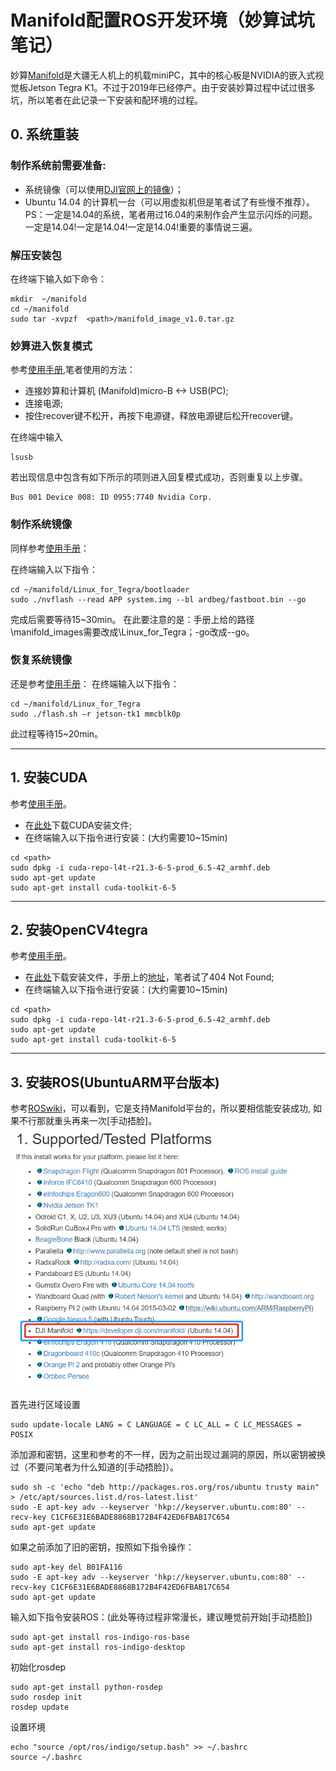 # Manifold配置ROS开发环境（妙算试坑笔记）

妙算[Manifold](https://www.dji.com/cn/manifold)是大疆无人机上的机载miniPC，其中的核心板是NVIDIA的嵌入式视觉板Jetson Tegra K1。不过于2019年已经停产。由于安装妙算过程中试过很多坑，所以笔者在此记录一下安装和配环境的过程。



## 0. 系统重装
### 制作系统前需要准备:

- 系统镜像（可以使用[DJI官网上的镜像](https://dl.djicdn.com/downloads/manifold/manifold_image_v1.0.tar.gz)）；
- Ubuntu 14.04 的计算机一台（可以用虚拟机但是笔者试了有些慢不推荐）。
PS：一定是14.04的系统，笔者用过16.04的来制作会产生显示闪烁的问题。一定是14.04!一定是14.04!一定是14.04!重要的事情说三遍。

### 解压安装包 
 在终端下输入如下命令：

```shell
mkdir  ~/manifold
cd ~/manifold
sudo tar -xvpzf  <path>/manifold_image_v1.0.tar.gz
```

### 妙算进入恢复模式
参考[使用手册](https://dl.djicdn.com/downloads/manifold/20170918/Manifold_User_Manual_v1.2_CH.pdf),笔者使用的方法：
- 连接妙算和计算机 (Manifold)micro-B <-> USB(PC);
- 连接电源;
- 按住recover键不松开，再按下电源键，释放电源键后松开recover键。

在终端中输入
```shell
lsusb
```
若出现信息中包含有如下所示的项则进入回复模式成功，否则重复以上步骤。
```text
Bus 001 Device 008: ID 0955:7740 Nvidia Corp.
```
### 制作系统镜像
同样参考[使用手册](https://dl.djicdn.com/downloads/manifold/20170918/Manifold_User_Manual_v1.2_CH.pdf)：

在终端输入以下指令：
```shell
cd ~/manifold/Linux_for_Tegra/bootloader
sudo ./nvflash --read APP system.img --bl ardbeg/fastboot.bin --go
```
完成后需要等待15~30min。
在此要注意的是：手册上给的路径\manifold_images需要改成\Linux_for_Tegra；-go改成--go。

### 恢复系统镜像
还是参考[使用手册](https://dl.djicdn.com/downloads/manifold/20170918/Manifold_User_Manual_v1.2_CH.pdf)：
在终端输入以下指令：
```shell
cd ~/manifold/Linux_for_Tegra
sudo ./flash.sh –r jetson-tk1 mmcblk0p
```
此过程等待15~20min。

---
## 1. 安装CUDA
参考[使用手册](https://dl.djicdn.com/downloads/manifold/20170918/Manifold_User_Manual_v1.2_CH.pdf)。
- 在[此处](https://developer.download.nvidia.cn/embedded/L4T/r21_Release_v3.0/cuda-repo-l4t-r21.3-6-5-prod_6.5-42_armhf.deb)下载CUDA安装文件;
- 在终端输入以下指令进行安装：(大约需要10~15min)
```shell
cd <path>
sudo dpkg -i cuda-repo-l4t-r21.3-6-5-prod_6.5-42_armhf.deb 
sudo apt-get update 
sudo apt-get install cuda-toolkit-6-5
```
---
## 2. 安装OpenCV4tegra
参考[使用手册](https://dl.djicdn.com/downloads/manifold/20170918/Manifold_User_Manual_v1.2_CH.pdf)。

- 在[此处](https://developer.download.nvidia.cn/embedded/L4T/r21_Release_v3.0/cuda-repo-l4t-r21.3-6-5-prod_6.5-42_armhf.deb)下载安装文件，手册上的[地址](http://developer.download.nvidia.com/embedded/OpenCV/L4T_21.2/libopencv4tegra-repo_l4t-21_2.4.10.1_armhf.deb)，笔者试了404 Not Found;
- 在终端输入以下指令进行安装：(大约需要10~15min)
```shell
cd <path>
sudo dpkg -i cuda-repo-l4t-r21.3-6-5-prod_6.5-42_armhf.deb 
sudo apt-get update 
sudo apt-get install cuda-toolkit-6-5
```
---
## 3. 安装ROS(UbuntuARM平台版本)
参考[ROSwiki](http://wiki.ros.org/indigo/Installation/UbuntuARM)，可以看到，它是支持Manifold平台的，所以要相信能安装成功, 如果不行那就重头再来一次[手动捂脸]。
![avatar](fig/support.jpg)

首先进行区域设置
```shell
sudo update-locale LANG = C LANGUAGE = C LC_ALL = C LC_MESSAGES = POSIX
```
添加源和密钥，这里和参考的不一样，因为之前出现过漏洞的原因，所以密钥被换过（不要问笔者为什么知道的[手动捂脸]）。
```shell
sudo sh -c 'echo "deb http://packages.ros.org/ros/ubuntu trusty main" > /etc/apt/sources.list.d/ros-latest.list'
sudo -E apt-key adv --keyserver 'hkp://keyserver.ubuntu.com:80' --recv-key C1CF6E31E6BADE8868B172B4F42ED6FBAB17C654
sudo apt-get update
```
如果之前添加了旧的密钥，按照如下指令操作：
```shell
sudo apt-key del B01FA116
sudo -E apt-key adv --keyserver 'hkp://keyserver.ubuntu.com:80' --recv-key C1CF6E31E6BADE8868B172B4F42ED6FBAB17C654
sudo apt-get update
```
输入如下指令安装ROS：(此处等待过程非常漫长，建议睡觉前开始[手动捂脸])
```shell
sudo apt-get install ros-indigo-ros-base
sudo apt-get install ros-indigo-desktop
```
初始化rosdep
```shell
sudo apt-get install python-rosdep
sudo rosdep init
rosdep update
```
设置环境
```shell
echo "source /opt/ros/indigo/setup.bash" >> ~/.bashrc
source ~/.bashrc
```